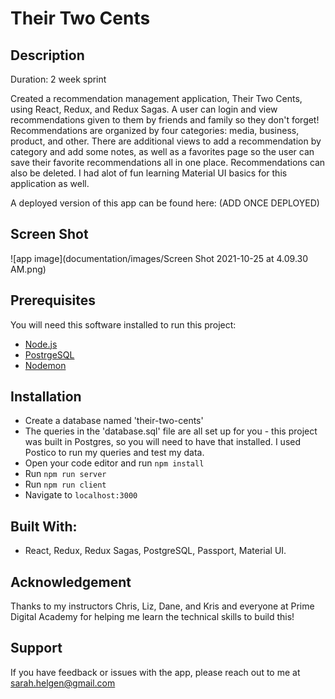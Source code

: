 
# Their Two Cents

## Description

Duration: 2 week sprint

Created a recommendation management application, Their Two Cents, using React, Redux, and Redux Sagas. A user can login and view recommendations given to them by friends and family so they don't forget! Recommendations are organized by four categories: media, business, product, and other. There are additional views to add a recommendation by category and add some notes, as well as a favorites page so the user can save their favorite recommendations all in one place. Recommendations can also be deleted. I had alot of fun learning Material UI basics for this application as well.

A deployed version of this app can be found here: (ADD ONCE DEPLOYED)

## Screen Shot
![app image](documentation/images/Screen Shot 2021-10-25 at 4.09.30 AM.png)


## Prerequisites

You will need this software installed to run this project:

- [Node.js](https://nodejs.org/en/)
- [PostrgeSQL](https://www.postgresql.org/)
- [Nodemon](https://nodemon.io/)

## Installation

- Create a database named 'their-two-cents'
- The queries in the 'database.sql' file are all set up for you - this project was built in Postgres, so you will need to have that installed. I used Postico to run my queries and test my data.
- Open your code editor and run `npm install`
- Run `npm run server`
- Run `npm run client`
- Navigate to `localhost:3000`

## Built With:

- React, Redux, Redux Sagas, PostgreSQL, Passport, Material UI.

## Acknowledgement
Thanks to my instructors Chris, Liz, Dane, and Kris and everyone at Prime Digital Academy for helping me learn the technical skills to build this!

## Support
If you have feedback or issues with the app, please reach out to me at sarah.helgen@gmail.com
















